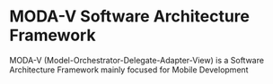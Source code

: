 # MODA-V Software Architecture Framework
MODA-V (Model-Orchestrator-Delegate-Adapter-View) is a Software Architecture Framework mainly focused for Mobile Development

